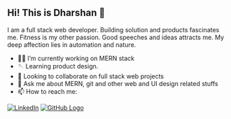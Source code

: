 ## Hi! This is Dharshan 👋

I am a full stack web developer. Building solution and products fascinates me. Fitness is my other passion. Good speeches and ideas attracts me. My deep affection lies in automation and nature.

- 👨‍💻 I’m currently working on MERN stack
- 🪡 Learning product design.
- 👯 Looking to collaborate on full stack web projects
- 💬 Ask me about MERN, git and other web and UI design related stuffs
- 📫 How to reach me: 

[![LinkedIn](https://img.shields.io/badge/linkedin-%230077B5.svg?&style=for-the-badge&logo=linkedin&logoColor=white)](https://www.linkedin.com/in/dharshan-k-477566166/) [![GitHub Logo](https://img.shields.io/badge/gmail-D14836?&style=for-the-badge&logo=gmail&logoColor=white)](mailto:dharshan0011@gmail.com)




